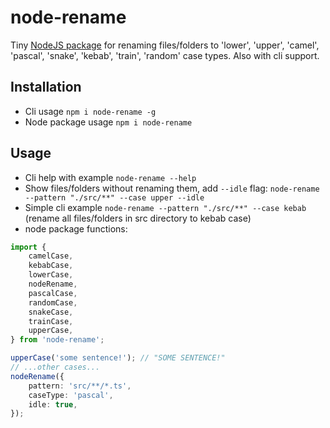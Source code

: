 # node-rename

Tiny [NodeJS package](https://www.npmjs.com/package/node-rename) for renaming files/folders to 'lower', 'upper', 'camel', 'pascal', 'snake', 'kebab', 'train', 'random' case types. Also with cli support.

## Installation

-   Cli usage `npm i node-rename -g`
-   Node package usage `npm i node-rename`

## Usage

-   Cli help with example `node-rename --help`
-   Show files/folders without renaming them, add `--idle` flag: `node-rename --pattern "./src/**" --case upper --idle`
-   Simple cli example `node-rename --pattern "./src/**" --case kebab` (rename all files/folders in src directory to kebab case)
-   node package functions:

```typescript
import {
    camelCase,
    kebabCase,
    lowerCase,
    nodeRename,
    pascalCase,
    randomCase,
    snakeCase,
    trainCase,
    upperCase,
} from 'node-rename';

upperCase('some sentence!'); // "SOME SENTENCE!"
// ...other cases...
nodeRename({
    pattern: 'src/**/*.ts',
    caseType: 'pascal',
    idle: true,
});
```
